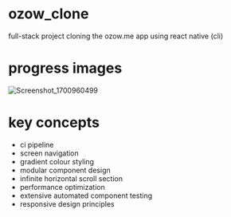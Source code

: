 # ozow_clone
full-stack project cloning the ozow.me app using react native (cli)

# progress images

![Screenshot_1700960499](https://github.com/Salim-Ali-94/ozow_clone/assets/75537889/4e4bc297-5db8-49c7-95bb-6f07bde9a3ef)

# key concepts

- ci pipeline
- screen navigation
- gradient colour styling
- modular component design
- infinite horizontal scroll section
- performance optimization
- extensive automated component testing
- responsive design principles
